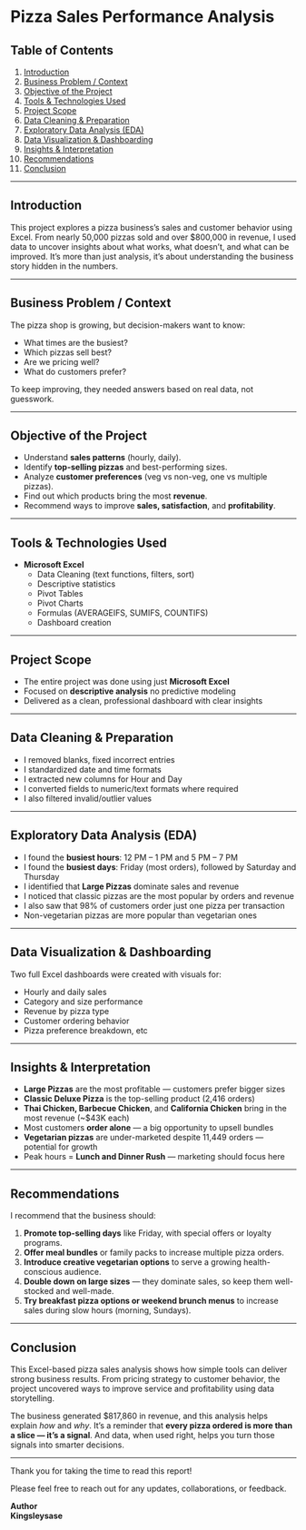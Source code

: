 # Pizza Sales Performance Analysis

## Table of Contents
1. [Introduction](#introduction)  
2. [Business Problem / Context](#business-problem--context)  
3. [Objective of the Project](#objective-of-the-project)
4. [Tools & Technologies Used](#tools--technologies-used)
5. [Project Scope](#project-scope)
6. [Data Cleaning & Preparation](#data-cleaning--preparation)
7. [Exploratory Data Analysis (EDA)](#exploratory-data-analysis-eda)
8. [Data Visualization & Dashboarding](#data-visualization--dashboarding)
9. [Insights & Interpretation](#insights--interpretation)
10. [Recommendations](#recommendations)
11. [Conclusion](#conclusion)

---

## Introduction

This project explores a pizza business’s sales and customer behavior using Excel. From nearly 50,000 pizzas sold and over $800,000 in revenue, I used data to uncover insights about what works, what doesn’t, and what can be improved. It’s more than just analysis, it’s about understanding the business story hidden in the numbers.

---

## Business Problem / Context

The pizza shop is growing, but decision-makers want to know:
- What times are the busiest?
- Which pizzas sell best?
- Are we pricing well?
- What do customers prefer?

To keep improving, they needed answers based on real data, not guesswork.

---

## Objective of the Project

- Understand **sales patterns** (hourly, daily).
- Identify **top-selling pizzas** and best-performing sizes.
- Analyze **customer preferences** (veg vs non-veg, one vs multiple pizzas).
- Find out which products bring the most **revenue**.
- Recommend ways to improve **sales, satisfaction**, and **profitability**.

---

## Tools & Technologies Used

- **Microsoft Excel**
  - Data Cleaning (text functions, filters, sort)
  - Descriptive statistics
  - Pivot Tables
  - Pivot Charts
  - Formulas (AVERAGEIFS, SUMIFS, COUNTIFS)
  - Dashboard creation

---

## Project Scope

- The entire project was done using just **Microsoft Excel**
- Focused on **descriptive analysis** no predictive modeling
- Delivered as a clean, professional dashboard with clear insights

---

## Data Cleaning & Preparation

- I removed blanks, fixed incorrect entries
- I standardized date and time formats
- I extracted new columns for Hour and Day
- I converted fields to numeric/text formats where required  
- I also filtered invalid/outlier values  

---

## Exploratory Data Analysis (EDA)

- I found the **busiest hours**: 12 PM – 1 PM and 5 PM – 7 PM
- I found the **busiest days**: Friday (most orders), followed by Saturday and Thursday
- I identified that **Large Pizzas** dominate sales and revenue
- I noticed that classic pizzas are the most popular by orders and revenue
- I also saw that 98% of customers order just one pizza per transaction
- Non-vegetarian pizzas are more popular than vegetarian ones

---

## Data Visualization & Dashboarding

Two full Excel dashboards were created with visuals for:
- Hourly and daily sales
- Category and size performance
- Revenue by pizza type
- Customer ordering behavior
- Pizza preference breakdown, etc

---

## Insights & Interpretation

- **Large Pizzas** are the most profitable — customers prefer bigger sizes
- **Classic Deluxe Pizza** is the top-selling product (2,416 orders)
- **Thai Chicken, Barbecue Chicken**, and **California Chicken** bring in the most revenue (~$43K each)
- Most customers **order alone** — a big opportunity to upsell bundles
- **Vegetarian pizzas** are under-marketed despite 11,449 orders — potential for growth
- Peak hours = **Lunch and Dinner Rush** — marketing should focus here

---

## Recommendations
I recommend that the business should:
1. **Promote top-selling days** like Friday, with special offers or loyalty programs.
2. **Offer meal bundles** or family packs to increase multiple pizza orders.
3. **Introduce creative vegetarian options** to serve a growing health-conscious audience.
4. **Double down on large sizes** — they dominate sales, so keep them well-stocked and well-made.
5. **Try breakfast pizza options or weekend brunch menus** to increase sales during slow hours (morning, Sundays).

---

## Conclusion

This Excel-based pizza sales analysis shows how simple tools can deliver strong business results. From pricing strategy to customer behavior, the project uncovered ways to improve service and profitability using data storytelling.

The business generated $817,860 in revenue, and this analysis helps explain *how* and *why*. It’s a reminder that **every pizza ordered is more than a slice — it’s a signal**. And data, when used right, helps you turn those signals into smarter decisions.

---

Thank you for taking the time to read this report!

Please feel free to reach out for any updates, collaborations, or feedback.

**Author**  
**Kingsleysase**  

